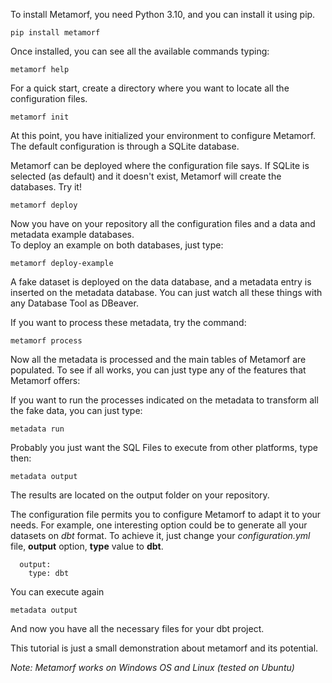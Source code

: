 To install Metamorf, you need Python 3.10, and you can install it using pip. 
    
    pip install metamorf

Once installed, you can see all the available commands typing:

    metamorf help

For a quick start, create a directory where you want to locate all the configuration files.

    metamorf init

At this point, you have initialized your environment to configure Metamorf. The default configuration is through
a SQLite database.
  
Metamorf can be deployed where the configuration file says. If SQLite is selected (as default)
and it doesn't exist, Metamorf will create the databases. Try it!

    metamorf deploy

Now you have on your repository all the configuration files and a data and metadata example databases.  
To deploy an example on both databases, just type:

    metamorf deploy-example

A fake dataset is deployed on the data database, and a metadata entry is inserted on the metadata database.
You can just watch all these things with any Database Tool as DBeaver.  
  
If you want to process these metadata, try the command:

    metamorf process

Now all the metadata is processed and the main tables of Metamorf are populated.
To see if all works, you can just type any of the features that Metamorf offers:

If you want to run the processes indicated on the metadata to transform all the fake data, you can just type:

    metadata run

Probably you just want the SQL Files to execute from other platforms, type then:

    metadata output

The results are located on the output folder on your repository.  

The configuration file permits you to configure Metamorf to adapt it to your needs.
For example, one interesting option could be to generate all your datasets on *dbt* format.
To achieve it, just change your *configuration.yml* file, **output** option, **type** value to **dbt**.

      output:
        type: dbt

You can execute again 
    
    metadata output

And now you have all the necessary files for your dbt project.  

This tutorial is just a small demonstration about metamorf and its potential.

*Note: Metamorf works on Windows OS and Linux (tested on Ubuntu)*